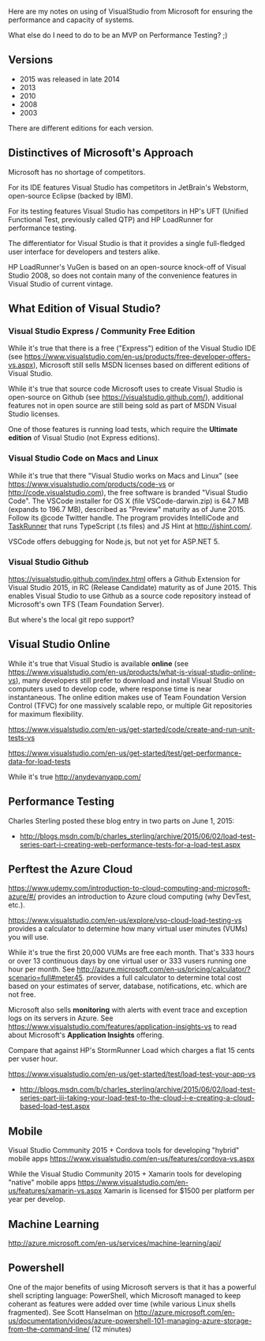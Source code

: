 Here are my notes on using of VisualStudio from Microsoft for ensuring the performance and capacity of systems.

What else do I need to do to be an MVP on Performance Testing? ;)

## <a name="Versions"> Versions</a>

* 2015 was released in late 2014
* 2013
* 2010
* 2008
* 2003

There are different editions for each version.


## <a name="Distinctives"> Distinctives of Microsoft's Approach</a>

Microsoft has no shortage of competitors.

For its IDE features Visual Studio has competitors in JetBrain's Webstorm, open-source Eclipse (backed by IBM).

For its testing features Visual Studio has competitors in HP's UFT (Unified Functional Test, previously called QTP)
and HP LoadRunner for performance testing. 

The differentiator for Visual Studio is that it provides a single full-fledged user interface for developers and testers alike.

HP LoadRunner's VuGen is based on an open-source knock-off of Visual Studio 2008,
so does not contain many of the convenience features in Visual Studio of current vintage.

## <a name="WhatEdition"> What Edition of Visual Studio?</a>

### Visual Studio Express / Community Free Edition
While it's true that there is a free ("Express") edition of the Visual Studio IDE
(see https://www.visualstudio.com/en-us/products/free-developer-offers-vs.aspx),
Microsoft still sells MSDN licenses based on different editions of Visual Studio.

While it's true that source code Microsoft uses to create Visual Studio is open-source on Github
(see https://visualstudio.github.com/),
additional features not in open source are still being sold as part of MSDN Visual Studio licenses.

One of those features is running load tests, which require the **Ultimate edition** of Visual Studio
(not Express editions).

### Visual Studio Code on Macs and Linux
While it's true that there "Visual Studio works on Macs and Linux"
(see https://www.visualstudio.com/products/code-vs or http://code.visualstudio.com),
the free software is branded "Visual Studio Code". 
The VSCode installer for OS X (file VSCode-darwin.zip) is 64.7 MB (expands to 196.7 MB),
described as "Preview" maturity as of June 2015.
Follow its @code Twitter handle.
The program provides IntelliCode and [TaskRunner](https://code.visualstudio.com/Docs/tasks)
that runs TypeScript (.ts files) and JS Hint at http://jshint.com/.

VSCode offers debugging for Node.js, but not yet for ASP.NET 5.


### Visual Studio Github
https://visualstudio.github.com/index.html
offers a Github Extension for Visual Studio 2015, in RC (Release Candidate) maturity as of June 2015.
This enables Visual Studio to use Github as a source code repository instead of Microsoft's own 
TFS (Team Foundation Server).

But where's the local git repo support?


## Visual Studio Online
While it's true that Visual Studio is available **online**
(see https://www.visualstudio.com/en-us/products/what-is-visual-studio-online-vs),
many developers still prefer to download and install Visual Studio on computers used to develop code,
where response time is near instantaneous.
The online edition makes use of Team Foundation Version Control (TFVC) for one massively scalable repo, 
or multiple Git repositories for maximum flexibility.

https://www.visualstudio.com/en-us/get-started/code/create-and-run-unit-tests-vs

https://www.visualstudio.com/en-us/get-started/test/get-performance-data-for-load-tests

While it's true http://anydevanyapp.com/


## <a name="Perftest"> Performance Testing </a>
Charles Sterling posted these blog entry in two parts on June 1, 2015:

* http://blogs.msdn.com/b/charles_sterling/archive/2015/06/02/load-test-series-part-i-creating-web-performance-tests-for-a-load-test.aspx



## <a name="UsingAzure"> Perftest the Azure Cloud</a>
https://www.udemy.com/introduction-to-cloud-computing-and-microsoft-azure/#/
provides an introduction to Azure cloud computing (why DevTest, etc.).

https://www.visualstudio.com/en-us/explore/vso-cloud-load-testing-vs
provides a calculator to determine how many virtual user minutes (VUMs) you will use.

While it's true the first 20,000 VUMs are free each month. That's 333 hours or over 13 continuous days by one virtual user
or 333 vusers running one hour per month.
See http://azure.microsoft.com/en-us/pricing/calculator/?scenario=full#meter45.
provides a full calculator to determine total cost based on your estimates
of server, database, notifications, etc. which are not free.

Microsoft also sells **monitoring** with alerts with event trace and exception logs on its servers in Azure. 
See https://www.visualstudio.com/features/application-insights-vs
to read about Microsoft's **Application Insights** offering.

Compare that against HP's StormRunner Load which charges a flat 15 cents per vuser hour.

https://www.visualstudio.com/en-us/get-started/test/load-test-your-app-vs

* http://blogs.msdn.com/b/charles_sterling/archive/2015/06/02/load-test-series-part-iii-taking-your-load-test-to-the-cloud-i-e-creating-a-cloud-based-load-test.aspx

## <a name="Mobile"> Mobile</a>

Visual Studio Community 2015 + Cordova tools for developing "hybrid" mobile apps
https://www.visualstudio.com/en-us/features/cordova-vs.aspx

While the Visual Studio Community 2015 + Xamarin tools for developing "native" mobile apps
https://www.visualstudio.com/en-us/features/xamarin-vs.aspx
Xamarin is licensed for $1500 per platform per year per develop.

## <a name="MachineLearning"> Machine Learning</a>

http://azure.microsoft.com/en-us/services/machine-learning/api/

## <a name="Powershell"> Powershell</a>

One of the major benefits of using Microsoft servers is that it has a powerful shell scripting language: 
PowerShell, which Microsoft managed to keep coherant as features were added over time
(while various Linux shells fragmented).
See Scott Hanselman on http://azure.microsoft.com/en-us/documentation/videos/azure-powershell-101-managing-azure-storage-from-the-command-line/ (12 minutes)

